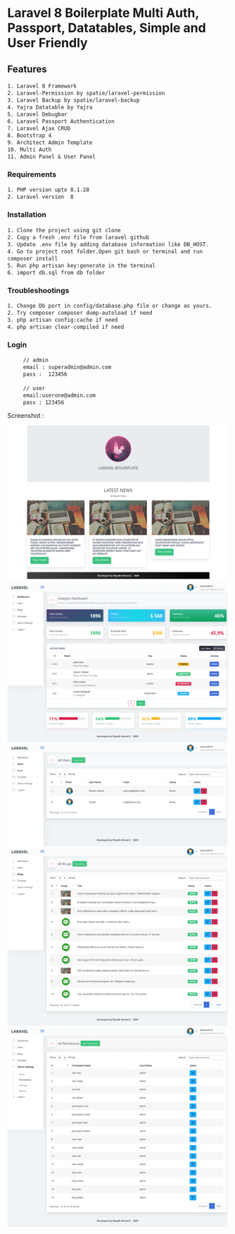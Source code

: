 # Laravel 8 Boilerplate Multi Auth, Passport, Datatables, Simple and User Friendly

## Features

    1. Laravel 8 Framework
    2. Laravel-Permission by spatie/laravel-permission
    3. Laravel Backup by spatie/laravel-backup
    4. Yajra Datatable by Yajra
    5. Laravel Debugbar
    6. Laravel Passport Authentication
    7. Laravel Ajax CRUD
    8. Bootstrap 4
    9. Architect Admin Template
    10. Multi Auth
    11. Admin Panel & User Panel

### Requirements

    1. PHP version upto 8.1.28    
    2. Laravel version  8  

### Installation

    1. Clone the project using git clone   
    2. Copy a fresh .env file from laravel github    
    3. Update .env file by adding database information like DB_HOST.  
    4. Go to project root folder.Open git bash or terminal and run  composer install       
    5. Run php artisan key:generate in the terminal    
    6. import db.sql from db folder

### Troubleshootings

    1. Change Db port in config/database.php file or change as yours.
    2. Try composer composer dump-autoload if need
    3. php artisan config:cache if need
    4. php artisan clear-compiled if need    

### Login

         // admin
         email : superadmin@admin.com
         pass :  123456
         
         // user
         email:userone@admin.com
         pass : 123456

Screenshot :

![alt text](./screenshot/Home.png)
![alt text](./screenshot/dashboard.png)
![alt text](./screenshot/Users.png)
![alt text](./screenshot/Blogs.png)
![alt text](./screenshot/Permissions.png)
